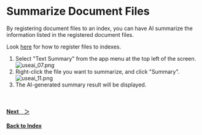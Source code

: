 # Summarize Document Files
By registering document files to an index, you can have AI summarize the information listed in the registered document files.
<br>

Look [here](IndexRegister.md) for how to register files to indexes.


1. Select "Text Summary" from the app menu at the top left of the screen.<br>
![useai_07.png](/img/UseAI_07.png)<br>
1. Right-click the file you want to summarize, and click "Summary".<br>
![useai_11.png](/img/UseAI_11.png)<br>
1. The AI-generated summary result will be displayed.

<br>

#### [Next&emsp;＞](Translation.md)
#### [Back to Index](UseAI.md)